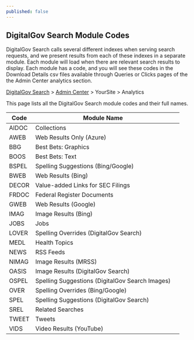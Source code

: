 ```yaml
---
published: false
---
```


## DigitalGov Search Module Codes

DigitalGov Search calls several different indexes when serving search requests, and we present results from each of these indexes in a separate module. Each module will load when there are relevant search results to display. Each module has a code, and you will see these codes in the Download Details csv files available through Queries or Clicks pages of the the Admin Center analytics section. 

[DigitalGov Search](/index.html) > [Admin Center](https://search.usa.gov/sites/) > YourSite > Analytics

This page lists all the DigitalGov Search module codes and their full names. 

| Code  | Module Name                                     |                            |
|-------|-------------------------------------------------|:--------------------------:|
| AIDOC | Collections                                     |                            |
| AWEB  | Web Results Only (Azure)                        |                            |
| BBG   | Best Bets: Graphics                             |                            |
| BOOS  | Best Bets: Text                                 |                            |
| BSPEL | Spelling Suggestions (Bing/Google)              |                            |
| BWEB  | Web Results (Bing)                              |                            |
| DECOR | Value-added Links for SEC Filings               |                            |
| FRDOC | Federal Register Documents                      |                            |
| GWEB  | Web Results (Google)                            |                            |
| IMAG  | Image Results (Bing)                            |                            |
| JOBS  | Jobs                                            |                            |
| LOVER | Spelling Overrides (DigitalGov Search)          |                            |
| MEDL  | Health Topics                                   |                            |
| NEWS  | RSS Feeds                                       |                            |
| NIMAG | Image Results (MRSS)                            |                            |
| OASIS | Image Results (DigitalGov Search)               |                            |
| OSPEL | Spelling Suggestions (DigitalGov Search Images) |                            |
| OVER  | Spelling Overrides (Bing/Google)                |                            |    
| SPEL  | Spelling Suggestions (DigitalGov Search)        |                            |
| SREL  | Related Searches                                |                            |
| TWEET | Tweets                                          |                            |
| VIDS  | Video Results (YouTube)                         |                            |